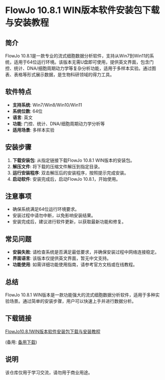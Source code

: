 # FlowJo 10.8.1 WIN版本软件安装包下载与安装教程

## 简介
FlowJo 10.8.1是一款专业的流式细胞数据分析软件，支持从Win7到Win11的系统，适用于64位运行环境。该版本无需U盘即可使用，提供英文界面，包含门控、统计、DNA/细胞周期动力学等复杂分析功能，适用于多样本实验。通过图表、表格等形式展示数据，是生物科研领域的得力工具。

## 软件特点
- **支持系统**: Win7/Win8/Win10/Win11
- **系统位数**: 64位
- **语言**: 英文
- **功能**: 门控、统计、DNA/细胞周期动力学分析等
- **适用场景**: 多样本实验

## 安装步骤
1. **下载安装包**: 从指定链接下载FlowJo 10.8.1 WIN版本的安装包。
2. **解压文件**: 将下载的压缩文件解压到指定目录。
3. **运行安装程序**: 双击解压后的安装程序，按照提示完成安装。
4. **启动软件**: 安装完成后，启动FlowJo 10.8.1，开始使用。

## 注意事项
- 确保系统满足64位运行环境要求。
- 安装过程中请勿中断，以免影响安装结果。
- 安装完成后，建议进行软件更新，以获取最新功能和修复。

## 常见问题
- **安装失败**: 请检查系统是否满足最低要求，并确保安装过程中网络连接稳定。
- **界面语言**: 该版本仅提供英文界面，暂无中文支持。
- **功能使用**: 如需详细功能使用指南，请参考官方文档或在线教程。

## 总结
FlowJo 10.8.1 WIN版本是一款功能强大的流式细胞数据分析软件，适用于多种实验场景。通过简单的安装步骤，用户可以快速上手并进行数据分析。

## 下载链接
[FlowJo10.8.1WIN版本软件安装包下载与安装教程](https://pan.quark.cn/s/6c505b110394) 

(备用: [备用下载](https://pan.baidu.com/s/11X2MrS4wo-Y_uAMY8zPb3w?pwd=1234))

## 说明

该仓库仅用于学习交流，请勿用于商业用途。
